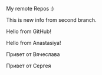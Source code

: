 My remote Repos :)

This is new info from second branch.

Hello from GitHub!

Hello from Anastasiya!

Привет от Вячеслава

Привет от Сергея